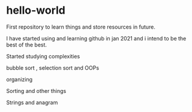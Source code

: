 # hello-world
First repository to learn things and store resources in future.

I have started using and learning github in jan 2021 and i intend to be the best of the best.

Started studying complexities

bubble sort , selection sort and OOPs

organizing 

Sorting and other things 

Strings and anagram
